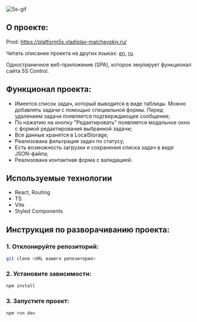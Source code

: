 ![5s-gif](https://github.com/user-attachments/assets/94d11290-9552-49c0-8d9b-a67697e8a4bd)

## О проекте:

Prod: https://platform5s.vladislav-malchevskiy.ru/

Читать описание проекта на других языках: [en](README.md), [ru](README.ru.md).

Одностраничное веб-приложение (SPA), которое эмулирует функционал сайта 5S Control.

## Функционал проекта:

- Имеется список задач, который выводится в виде таблицы. Можно добавлять задачи с помощью специальной формы. Перед удалением задачи появляется подтверждающее сообщение;
- По нажатию на кнопку "Редактировать" появляется модальное окно с формой редактирования выбранной задачи;
- Все данные хранятся в LocalStorage;
- Реализована фильтрация задач по статусу;
- Есть возможность загрузки и сохранения списка задач в виде JSON-файла;
- Реализована контактная форма с валидацией.

## Используемые технологии

- React, Routing
- TS
- Vite
- Styled Components

## Инструкция по разворачиванию проекта:

### 1. Отклонируйте репозиторий:

```bash
git clone <URL вашего репозитория>
```

### 2. Установите зависимости:

```bash
npm install
```

### 3. Запустите проект:

```bash
npm run dev
```
